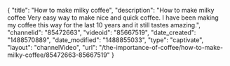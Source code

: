{
    "title": "How to make milky coffee",
    "description": "How to make milky coffee Very easy way to make nice and quick coffee. I have been making my coffee this way for the last 10 years and it still tastes amazing.",
    "channelid": "85472663",
    "videoid": "85667519",
    "date_created": "1488570889",
    "date_modified": "1488855033",
    "type": "captivate",
    "layout": "channelVideo",
    "url": "\/the-importance-of-coffee\/how-to-make-milky-coffee\/85472663-85667519"
}